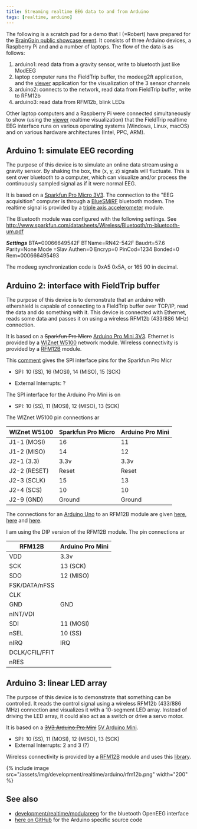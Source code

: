 ```yaml
---
title: Streaming realtime EEG data to and from Arduino
tags: [realtime, arduino]
---
```


The following is a scratch pad for a demo that I (=Robert) have prepared for the [BrainGain public showcase event](https://twitter.com/intent/user?screen_name=BrainGain_NL). It consists of three Arduino devices, a Raspberry Pi and and a number of laptops. The flow of the data is as follows:

1.  arduino1: read data from a gravity sensor, write to bluetooth just like ModEEG
2.  laptop computer runs the FieldTrip buffer, the modeeg2ft application, and the [viewer](/development/realtime/viewer) application for the visualization of the 3 sensor channels
3.  arduino2: connects to the network, read data from FieldTrip buffer, write to RFM12b
4.  arduino3: read data from RFM12b, blink LEDs

Other laptop computers and a Raspberry Pi were connected simultaneously to show (using the [viewer](/development/realtime/viewer) realtime visualization) that the FieldTrip realtime EEG interface runs on various operating systems (Windows, Linux, macOS) and on various hardware architectures (Intel, PPC, ARM).

## Arduino 1: simulate EEG recording

The purpose of this device is to simulate an online data stream using a gravity sensor. By shaking the box, the (x, y, z) signals will fluctuate. This is sent over bluetooth to a computer, which can visualize and/or process the continuously sampled signal as if it were normal EEG.

It is based on a [Sparkfun Pro Micro 3V3](https://www.sparkfun.com/products/10999). The connection to the "EEG acquisition" computer is through a [BlueSMiRF](https://www.sparkfun.com/products/10269) bluetooth modem. The realtime signal is provided by a [triple axis accelerometer](https://www.sparkfun.com/products/9652) module.

The Bluetooth module was configured with the following settings. See http://www.sparkfun.com/datasheets/Wireless/Bluetooth/rn-bluetooth-um.pdf

**_Settings_**
BTA=00066649542F
BTName=RN42-542F
Baudrt=57.6
Parity=None
Mode =Slav
Authen=0
Encryp=0
PinCod=1234
Bonded=0
Rem=000666495493

The modeeg synchronization code is 0xA5 0x5A, or 165 90 in decimal.

## Arduino 2: interface with FieldTrip buffer

The purpose of this device is to demonstrate that an arduino with ethershield is capable of connecting to a FieldTrip buffer over TCP/IP, read the data and do something with it. This device is connected with Ethernet, reads some data and passes it on using a wireless RFM12b (433/886 MHz) connection.

It is based on a ~~Sparkfun Pro Micro~~ [Arduino Pro Mini 3V3](http://arduino.cc/en/Main/ArduinoBoardProMini). Ethernet is provided by a [WIZnet W5100](https://www.sparkfun.com/products/9473) network module. Wireless connectivity is provided by a [RFM12B](https://www.sparkfun.com/products/9582) module.

This [comment](https://forum.sparkfun.com/viewtopic.php?f=32&t=32037#p152780) gives the SPI interface pins for the Sparkfun Pro Micr

- SPI: 10 (SS), 16 (MOSI), 14 (MISO), 15 (SCK)

- External Interrupts: ?

The SPI interface for the Arduino Pro Mini is on

- SPI: 10 (SS), 11 (MOSI), 12 (MISO), 13 (SCK)

The WIZnet W5100 pin connections ar

| WIZnet W5100 | Sparkfun Pro Micro | Arduino Pro Mini |
| ------------ | ------------------ | ---------------- |
| J1-1 (MOSI)  | 16                 | 11               |
| J1-2 (MISO)  | 14                 | 12               |
| J2-1 (3.3)   | 3.3v               | 3.3v             |
| J2-2 (RESET) | Reset              | Reset            |
| J2-3 (SCLK)  | 15                 | 13               |
| J2-4 (SCS)   | 10                 | 10               |
| J2-9 (GND)   | Ground             | Ground           |

The connections for an [Arduino Uno](http://arduino.cc/en/Main/ArduinoBoardUno) to an RFM12B module are given [here](http://openenergymonitor.org/emon/sites/default/files/Cookbook_RFM12B_connections.png), [here](http://jeelabs.org/2009/02/10/rfm12b-library-for-arduino) and [here](http://blog.strobotics.com.au/2008/06/17/rfm12-tutorial-part2).

I am using the DIP version of the RFM12B module. The pin connections ar

| RFM12B         | Arduino Pro Mini |
| -------------- | ---------------- |
| VDD            | 3.3v             |
| SCK            | 13 (SCK)         |
| SDO            | 12 (MISO)        |
| FSK/DATA/nFSS  |                  |
| CLK            |                  |
| GND            | GND              |
| nINT/VDI       |                  |
| SDI            | 11 (MOSI)        |
| nSEL           | 10 (SS)          |
| nIRQ           | IRQ              |
| DCLK/CFIL/FFIT |                  |
| nRES           |                  |

## Arduino 3: linear LED array

The purpose of this device is to demonstrate that something can be controlled. It reads the control signal using a wireless RFM12b (433/886 MHz) connection and visualizes it with a 10-segment LED array. Instead of driving the LED array, it could also act as a switch or drive a servo motor.

It is based on a ~~[3V3 Arduino Pro Mini](http://arduino.cc/en/Main/ArduinoBoardProMini)~~ [5V Arduino Mini](http://arduino.cc/en/Main/ArduinoBoardMini).

- SPI: 10 (SS), 11 (MOSI), 12 (MISO), 13 (SCK)
- External Interrupts: 2 and 3 (?)

Wireless connectivity is provided by a [RFM12B](https://www.sparkfun.com/products/9582) module and uses this [library](http://jeelabs.net/pub/docs/jeelib/RF12_8cpp.html).

{% include image src="/assets/img/development/realtime/arduino/rfm12b.png" width="200" %}

## See also

- [development/realtime/modulareeg](/development/realtime/modulareeg) for the bluetooth OpenEEG interface
- [here on GitHub](https://github.com/fieldtrip/fieldtrip/tree/master/realtime/src/arduino) for the Arduino specific source code

